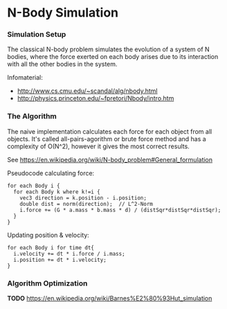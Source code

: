 # N-Body Simulation

### Simulation Setup

The classical N-body problem simulates the evolution of a system of N bodies, where the force exerted on each body arises due to its interaction with all the other bodies in the system.


Infomaterial:
* http://www.cs.cmu.edu/~scandal/alg/nbody.html
* http://physics.princeton.edu/~fpretori/Nbody/intro.htm



### The Algorithm

The naive implementation calculates each force for each object from all objects. It's called all-pairs-agorithm or brute force method and has a complexity of O(N^2), however it gives the most correct results.

See https://en.wikipedia.org/wiki/N-body_problem#General_formulation


Pseudocode calculating force:

    for each Body i {    
      for each Body k where k!=i {
        vec3 direction = k.position - i.position;
        double dist = norm(direction);  // L^2-Norm
        i.force += (G * a.mass * b.mass * d) / (distSqr*distSqr*distSqr);
      }
    }


Updating position & velocity:

    for each Body i for time dt{    
      i.velocity += dt * i.force / i.mass;
      i.position += dt * i.velocity;
    }


### Algorithm Optimization

__TODO__
https://en.wikipedia.org/wiki/Barnes%E2%80%93Hut_simulation

